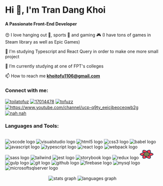 <h1 align="left">Hi 👋, I'm Tran Dang Khoi</h1>
<h4 align="left">A Passionate Front-End Developer</h4>

😍 I love hanging out 🎣, sports 💪 and gaming 🎮 (I have tons of games in Steam library as well as Epic Games)

💜 I'm studying Typescript and React Query in order to make one more small project

🔭 I’m currently studying at one of FPT's colleges

📫 How to reach me **khoitofu1106@gmail.com**

<h3 align="left">Connect with me:</h3>
<p align="left">
<a href="https://codepen.io/toilatofuz" target="blank"><img align="center" src="https://raw.githubusercontent.com/rahuldkjain/github-profile-readme-generator/master/src/images/icons/Social/codepen.svg" alt="toilatofuz" height="30" width="40" /></a>
<a href="https://stackoverflow.com/users/17014478" target="blank"><img align="center" src="https://raw.githubusercontent.com/rahuldkjain/github-profile-readme-generator/master/src/images/icons/Social/stack-overflow.svg" alt="17014478" height="30" width="40" /></a>
<a href="https://fb.com/tofuzz" target="blank"><img align="center" src="https://raw.githubusercontent.com/rahuldkjain/github-profile-readme-generator/master/src/images/icons/Social/facebook.svg" alt="tofuzz" height="30" width="40" /></a>
<a href="https://www.youtube.com/channel/UCp-q9TY_EeIcjbeoceOWB2g" target="blank"><img align="center" src="https://raw.githubusercontent.com/rahuldkjain/github-profile-readme-generator/master/src/images/icons/Social/youtube.svg" alt="https://www.youtube.com/channel/ucp-q9ty_eeicjbeoceowb2g" height="30" width="40" /></a>
<a href="https://discord.gg/nah nah" target="blank"><img align="center" src="https://raw.githubusercontent.com/rahuldkjain/github-profile-readme-generator/master/src/images/icons/Social/discord.svg" alt="nah nah" height="30" width="40" /></a>
</p>
<h3 align="left">Languages and Tools:</h3>
<br clear="both">
<div align="left">
  <img src="https://cdn.jsdelivr.net/gh/devicons/devicon/icons/vscode/vscode-original.svg" height="32" width="44" alt="vscode logo"  />
  <img src="https://cdn.jsdelivr.net/gh/devicons/devicon/icons/visualstudio/visualstudio-plain.svg" height="32" width="44" alt="visualstudio logo"  />
  <img src="https://cdn.jsdelivr.net/gh/devicons/devicon/icons/html5/html5-original.svg" height="32" width="44" alt="html5 logo"  />
  <img src="https://cdn.jsdelivr.net/gh/devicons/devicon/icons/css3/css3-original.svg" height="32" width="44" alt="css3 logo"  />
  <img src="https://cdn.jsdelivr.net/gh/devicons/devicon/icons/babel/babel-original.svg" height="32" width="44" alt="babel logo"  />
  <img src="https://cdn.jsdelivr.net/gh/devicons/devicon/icons/javascript/javascript-original.svg" height="32" width="44" alt="javascript logo"  />
  <img src="https://cdn.jsdelivr.net/gh/devicons/devicon/icons/typescript/typescript-original.svg" height="32" width="44" alt="typescript logo"  />
  <img src="https://cdn.jsdelivr.net/gh/devicons/devicon/icons/react/react-original.svg" height="32" width="44" alt="react logo"  />
  <img src="https://cdn.jsdelivr.net/gh/devicons/devicon/icons/webpack/webpack-original.svg" height="32" width="44" alt="webpack logo"  />
  <img src="https://cdn.jsdelivr.net/gh/devicons/devicon/icons/sass/sass-original.svg" height="32" width="44" alt="sass logo"  />
  <img src="https://www.vectorlogo.zone/logos/tailwindcss/tailwindcss-icon.svg" alt="tailwind" width="44" height="32" alt="Tailwind"/>
  <img src="https://cdn.jsdelivr.net/gh/devicons/devicon/icons/jest/jest-plain.svg" height="32" width="44" alt="jest logo"  />
  <img src="https://cdn.jsdelivr.net/gh/devicons/devicon/icons/storybook/storybook-original.svg" height="32" width="44" alt="storybook logo"  />
  <img src="https://cdn.jsdelivr.net/gh/devicons/devicon/icons/redux/redux-original.svg" height="32" width="44" alt="redux logo"  />
  <img src="https://raw.githubusercontent.com/TanStack/query/ea673770c00c0aa94428126dc7a2d358cba911de/media/emblem-light.svg" width="44" height="32" alt="React Query"/>
  <img src="https://cdn.jsdelivr.net/gh/devicons/devicon/icons/gulp/gulp-plain.svg" height="32" width="44" alt="gulp logo"  />
  <img src="https://cdn.jsdelivr.net/gh/devicons/devicon/icons/git/git-original.svg" height="32" width="44" alt="git logo"  />
  <img src="https://cdn.jsdelivr.net/gh/devicons/devicon/icons/github/github-original.svg" height="32" width="44" alt="github logo"  />
  <img src="https://cdn.jsdelivr.net/gh/devicons/devicon/icons/firebase/firebase-plain.svg" height="32" width="44" alt="firebase logo"  />
  <img src="https://cdn.jsdelivr.net/gh/devicons/devicon/icons/mysql/mysql-original.svg" height="32" width="44" alt="mysql logo"  />
  <img src="https://cdn.jsdelivr.net/gh/devicons/devicon/icons/microsoftsqlserver/microsoftsqlserver-plain.svg" height="32" width="44" alt="microsoftsqlserver logo"  />
</div>

<br clear="both">
<div align="center">
  <img src="https://github-readme-stats.vercel.app/api?hide_title=false&hide_rank=false&show_icons=true&include_all_commits=true&count_private=true&disable_animations=false&theme=dracula&locale=en&hide_border=false&username=TranDangKhoi" height="150" alt="stats graph"  />
  <img src="https://github-readme-stats.vercel.app/api/top-langs?locale=en&hide_title=false&layout=compact&card_width=320&langs_count=5&theme=dracula&hide_border=false&username=TranDangKhoi" height="150" alt="languages graph"  />
</div>
